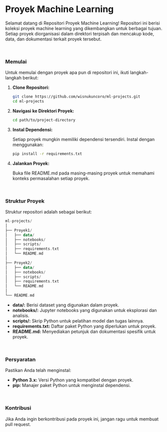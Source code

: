 # Proyek Machine Learning

Selamat datang di Repositori Proyek Machine Learning! Repositori ini berisi koleksi proyek machine learning yang dikembangkan untuk berbagai tujuan. Setiap proyek diorganisasi dalam direktori terpisah dan mencakup kode, data, dan dokumentasi terkait proyek tersebut.

<br>

### Memulai

Untuk memulai dengan proyek apa pun di repositori ini, ikuti langkah-langkah berikut:

1. **Clone Repositori:**

   ```bash
   git clone https://github.com/wisnukuncoro/ml-projects.git
   cd ml-projects

2. **Navigasi ke Direktori Proyek:**

   ```bash
   cd path/to/project-directory

3. **Instal Dependensi:**
  
   Setiap proyek mungkin memiliki dependensi tersendiri. Instal dengan menggunakan:

   ```bash
   pip install -r requirements.txt

4. **Jalankan Proyek:**
  
   Buka file README.md pada masing-masing proyek untuk memahami konteks permasalahan setiap proyek.

<br>

### Struktur Proyek

Struktur repositori adalah sebagai berikut:

  ```kotlin
  ml-projects/
  │
  ├── Proyek1/
  │   ├── data/
  │   ├── notebooks/
  │   ├── scripts/
  │   ├── requirements.txt
  │   └── README.md
  │
  ├── Proyek2/
  │   ├── data/
  │   ├── notebooks/
  │   ├── scripts/
  │   ├── requirements.txt
  │   └── README.md
  │
  └── README.md
  ```

  - **data/:** Berisi dataset yang digunakan dalam proyek.
  - **notebooks/:** Jupyter notebooks yang digunakan untuk eksplorasi dan analisis.
  - **scripts/:** Skrip Python untuk pelatihan model dan tugas lainnya.
  - **requirements.txt:** Daftar paket Python yang diperlukan untuk proyek.
  - **README.md:** Menyediakan petunjuk dan dokumentasi spesifik untuk proyek.

<br>

### Persyaratan

Pastikan Anda telah menginstal:

 - **Python 3.x:** Versi Python yang kompatibel dengan proyek.
 - **pip:** Manajer paket Python untuk menginstal dependensi.

<br>

### Kontribusi

Jika Anda ingin berkontribusi pada proyek ini, jangan ragu untuk membuat pull request.
